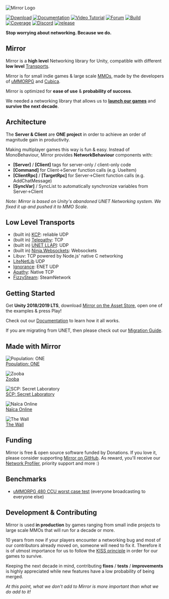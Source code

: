![Mirror Logo](https://i.imgur.com/we6li1x.png)

[![Download](https://img.shields.io/badge/asset_store-brightgreen.svg)](https://assetstore.unity.com/packages/tools/network/mirror-129321)
[![Documentation](https://img.shields.io/badge/docs-brightgreen.svg)](https://mirror-networking.com/docs)
[![Video Tutorial](https://img.shields.io/badge/video_tutorial-brightgreen.svg)](https://www.youtube.com/playlist?list=PLkx8oFug638oBYF5EOwsSS-gOVBXj1dkP)
[![Forum](https://img.shields.io/badge/forum-brightgreen.svg)](https://forum.unity.com/threads/mirror-networking-for-unity-aka-hlapi-community-edition.425437/)
[![Build](https://img.shields.io/appveyor/ci/vis2k73562/hlapi-community-edition/Mirror.svg)](https://ci.appveyor.com/project/vis2k73562/hlapi-community-edition/branch/mirror)
[![Coverage](https://sonarcloud.io/api/project_badges/measure?project=vis2k_Mirror&metric=coverage)](https://sonarcloud.io/dashboard?id=vis2k_Mirror)
[![Discord](https://img.shields.io/discord/343440455738064897.svg)](https://discordapp.com/invite/N9QVxbM)
[![release](https://img.shields.io/github/release/vis2k/Mirror.svg)](https://github.com/vis2k/Mirror/releases/latest)

**Stop worrying about networking. Because we do.**

## Mirror
Mirror is a **high level** Networking library for Unity, compatible with different **low level** [Transports](https://github.com/vis2k/Mirror#low-level-transports).

Mirror is for small indie games & large scale [MMOs](https://www.youtube.com/watch?v=mDCNff1S9ZU), made by the developers of [uMMORPG](https://assetstore.unity.com/packages/templates/systems/ummorpg-components-edition-159401) and [Cubica](https://www.youtube.com/watch?v=D_f_MntrLVE).

Mirror is optimized for **ease of use** & **probability of success**. 

We needed a networking library that allows us to **[launch our games](https://mirror-networking.com/showcase/)** and **survive the next decade**.

## Architecture
The **Server & Client** are **ONE project** in order to achieve an order of magnitude gain in productivity.

Making multiplayer games this way is fun & easy. Instead of MonoBehaviour, Mirror provides **NetworkBehaviour** components with:
* **[Server]** / **[Client]** tags for server-only / client-only code
* **[Command]** for Client->Server function calls (e.g. UseItem)
* **[ClientRpc]** / **[TargetRpc]** for Server->Client function calls (e.g. AddChatMessage)
* **[SyncVar]** / SyncList to automatically synchronize variables from Server->Client

_Note: Mirror is based on Unity's abandoned UNET Networking system. We fixed it up and pushed it to MMO Scale._

## Low Level Transports
* (built in) [KCP](https://github.com/skywind3000/kcp): reliable UDP
* (built in) [Telepathy](https://github.com/vis2k/Telepathy): TCP
* (built in) [UNET LLAPI](https://docs.unity3d.com/Manual/UNetUsingTransport.html): UDP
* (built in) [Ninja.Websockets](https://github.com/ninjasource/Ninja.WebSockets): Websockets
* Libuv: TCP powered by Node.js' native C networking
* [LiteNetLib](https://github.com/MirrorNetworking/LiteNetLibTransport/) UDP
* [Ignorance](https://github.com/SoftwareGuy/Ignorance/): ENET UDP
* [Apathy](https://mirror-networking.com/apathy/): Native TCP
* [FizzySteam](https://github.com/Raystorms/FizzySteamyMirror/): SteamNetwork

## Getting Started
Get **Unity 2018/2019 LTS**, download [Mirror on the Asset Store](https://assetstore.unity.com/packages/tools/network/mirror-129321), open one of the examples & press Play!

Check out our [Documentation](https://mirror-networking.com/docs/) to learn how it all works.

If you are migrating from UNET, then please check out our [Migration Guide](https://mirror-networking.com/docs/Articles/General/Migration.html).

## Made with Mirror
![Population: ONE](https://steamcdn-a.akamaihd.net/steam/apps/691260/header.jpg?t=1603846067)<br/>
[Population: ONE](http://www.populationonevr.com/)

![Zooba](https://i.imgur.com/4TY0XoY.png)<br/>
[Zooba](https://wildlifestudios.com/games/zooba/)

![SCP: Secret Laboratory](https://steamcdn-a.akamaihd.net/steam/apps/700330/header.jpg?t=1604668607)<br/>
[SCP: Secret Laboratory](https://store.steampowered.com/app/700330/SCP_Secret_Laboratory/)

![Naïca Online](https://i.imgur.com/VrBqvtz.png)<br/>
[Naïca Online](https://naicaonline.com/)

![The Wall](https://steamcdn-a.akamaihd.net/steam/apps/719200/header.jpg?t=1588105839)<br>
[The Wall](https://store.steampowered.com/app/719200/The_Wall/)

## Funding
Mirror is free & open source software funded by Donations. If you love it, please consider supporting [Mirror on GitHub](https://github.com/sponsors/vis2k). As reward, you'll receive our [Network Profiler](https://mirror-networking.com/docs/Articles/Guides/Profiler.html?q=Profiler), priority support and more :)

## Benchmarks
* [uMMORPG 480 CCU worst case test](https://youtu.be/mDCNff1S9ZU) (everyone broadcasting to everyone else)

## Development & Contributing
Mirror is used **in production** by games ranging from small indie projects to large scale MMOs that will run for a decade or more.

10 years from now if your players encounter a networking bug and most of our contributors already moved on, someone will need to fix it. Therefore it is of utmost importance for us to follow the [KISS principle](https://en.wikipedia.org/wiki/KISS_principle) in order for our games to survive.

Keeping the next decade in mind, contributing **fixes** / **tests** / **improvements** is highly appreciated while new features have a low probability of being merged.

_At this point, what we don't add to Mirror is more important than what we do add to it!_
